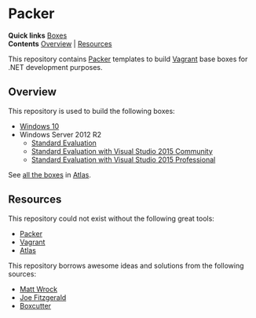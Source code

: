 # Packer

**Quick links** [Boxes]  
**Contents** [Overview] | [Resources]  

This repository contains [Packer] templates to build [Vagrant] base boxes for .NET development purposes.

## Overview

This repository is used to build the following boxes:

* [Windows 10][windows10ee]
* Windows Server 2012 R2
  * [Standard Evaluation][windows2012r2se]
  * [Standard Evaluation with Visual Studio 2015 Community][windows2012r2se-vs2015c]
  * [Standard Evaluation with Visual Studio 2015 Professional][windows2012r2se-vs2015p]

See [all the boxes][Boxes] in [Atlas].

[Overview]: #overview
[windows10ee]: windows10ee
[windows2012r2se]: windows2012r2se
[windows2012r2se-vs2015c]: windows2012r2se-vs2015c
[windows2012r2se-vs2015p]: windows2012r2se-vs2015p
[Boxes]: https://atlas.hashicorp.com/gusztavvargadr

## Resources

This repository could not exist without the following great tools:

* [Packer]
* [Vagrant]
* [Atlas]

This repository borrows awesome ideas and solutions from the following sources:

* [Matt Wrock]
* [Joe Fitzgerald]
* [Boxcutter]

[Resources]: #resources
[Matt Wrock]: https://github.com/mwrock/packer-templates
[Joe Fitzgerald]: https://github.com/joefitzgerald/packer-windows
[Boxcutter]: https://github.com/boxcutter/windows

[Packer]: https://www.packer.io/
[Vagrant]: https://www.vagrantup.com/
[Atlas]: https://www.hashicorp.com/atlas.html
